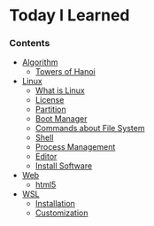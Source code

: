 Today I Learned
===============

### Contents

-	[Algorithm](/Algorithm)
	-	[Towers of Hanoi](/Algorithm/Towers-of-Hanoi.md)
-	[Linux](Linux/)
	-	[What is Linux](Linux/What-is-Linux.md)
	-	[License](Linux/License.md)
	-	[Partition](Linux/Partition.md)
	-	[Boot Manager](Linux/Boot-Manager.md)
	-	[Commands about File System](Linux/Commands-about-File-System.md)
	-	[Shell](Linux/Shell.md)
	-	[Process Management](Linux/Process-Management.md)
	-	[Editor](Linux/Editor.md)
	-	[Install Software](Linux/Install-Software.md)
-	[Web](Web/)
	-	[html5](Web/html5.md)
-	[WSL](WSL/)
	-	[Installation](WSL/Installation.md)
	-	[Customization](WSL/Customization.md)
